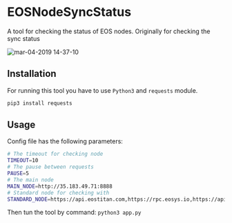 # EOSNodeSyncStatus
A tool for checking the status of EOS nodes. Originally for checking the sync status

![mar-04-2019 14-37-10](https://user-images.githubusercontent.com/2269864/53758179-4b869c00-3e8b-11e9-811b-19525622ab02.gif)


## Installation
For running this tool you have to use `Python3` and `requests` module.
```python
pip3 install requests
```

## Usage
Config file has the following parameters:
```bash
# The timeout for checking node
TIMEOUT=10
# The pause between requests
PAUSE=5
# The main node
MAIN_NODE=http://35.183.49.71:8888
# Standard node for checking with
STANDARD_NODE=https://api.eostitan.com,https://rpc.eosys.io,https://api.main.alohaeos.com:443,https://api.cypherglass.com:443
```
Then tun the tool by command: `python3 app.py`

